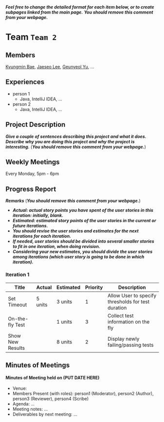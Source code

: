 _**Feel free to change the detailed format for each item below, or to create subpages linked from the main page.**_
_**You should remove this comment from your webpage.**_

Team ``Team 2``
=======================

Members
-------

[Kyungmin Bae](@kmbae), [Jaeseo Lee](@jlee), [Geunyeol Yu](@rgyen), ...

Experiences
-----------

- person 1
  - Java, IntelliJ IDEA, ...
- person 2
  - Java, IntelliJ IDEA, ...


Project Description
-------------------

_**Give a couple of sentences describing this project and what it does.**_ 
_**Describe why you are doing this project and why the project is interesting.**_
(_**You should remove this comment from your webpage.**_)


Weekly Meetings
---------------

Every Monday, 5pm - 6pm

Progress Report
---------------

_**Remarks**_ (_**You should remove this comment from your webpage.**_)

  - _**Actual: actual story points you have spent of the user stories in this iteration: initially, blank.**_
  - _**Estimated: estimated story points of the user stories in the current or future iterations.**_
  - _**You should revise the user stories and estimates for the next iterations for each iteration.**_
  - _**If needed, user stories should be divided into several smaller stories to fit in one iteration, when doing revision.**_
  - _**Considering your new estimates, you should divide the user stories among iterations (which user story is going to be done in which iteration).**_
  
  

### Iteration 1

|   Title          |  Actual  | Estimated |  Priority  | Description |
| ---------------- | -------- | --------- | ---------- | ----------- |
| Set Timeout      | 5 units  |  3 units  |      1     | Allow User to specify thresholds for test duration |
| On-the-fly Test  |          |  1 units  |      3     | Collect test information on the fly                |
| Show New Results |          |  8 units  |      2     | Display newly failing/passing tests                |



Minutes of Meetings
-------------------

#### Minutes of Meeting held on (PUT DATE HERE)
- Venue: 
- Members Present (with roles): person1 (Moderator), person2 (Author), person3 (Reviewer), person4 (Scribe)
- Agenda:
  ...
- Meeting notes:
  ...
- Deliverables by next meeting:
  ...
